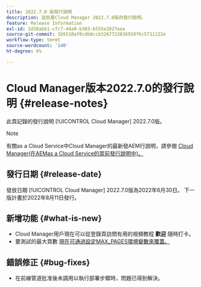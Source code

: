 ```yaml
---
title: 2022.7.0 版發行說明
description: 這些是Cloud Manager 2022.7.0版的發行說明。
feature: Release Information
exl-id: 2d38abb1-cfc7-44a9-b303-b555e2827eea
source-git-commit: 1b5510af0cdb0ccb3267723836910f6c5711122e
workflow-type: tm+mt
source-wordcount: '140'
ht-degree: 6%

---
```



# Cloud Manager版本2022.7.0的發行說明 {#release-notes}

此頁記錄的發行說明 [!UICONTROL Cloud Manager] 2022.7.0版。

>[!NOTE]
>
>有關as a Cloud Service中Cloud Manager的最新發AEM行說明，請參閱 [Cloud Manager(在AEMas a Cloud Service的當前發行說明中)。](https://experienceleague.adobe.com/docs/experience-manager-cloud-service/content/implementing/using-cloud-manager/release-notes-cloud-manager/release-notes-cm-current.html)

## 發行日期 {#release-date}

發放日期 [!UICONTROL Cloud Manager] 2022.7.0版為2022年6月30日。 下一版計畫於2022年8月11日發行。

## 新增功能 {#what-is-new}

* Cloud Manager用戶現在可以從登錄頁訪問有用的視頻教程 **歡迎** 隨時打卡。
* 要測試的最大頁數 [現在可通過設定MAX_PAGES環境變數來覆蓋。](understand-your-test-results.md#crawler)

## 錯誤修正 {#bug-fixes}

* 在前線管道批准後未調用以執行部署步驟時，問題已得到解決。
